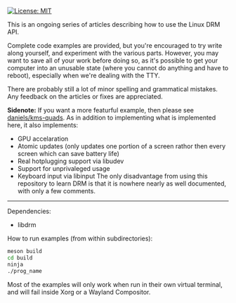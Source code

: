  [![License: MIT](https://img.shields.io/badge/License-MIT-yellow.svg)](https://opensource.org/licenses/MIT)

This is an ongoing series of articles describing how to use the Linux DRM API.

Complete code examples are provided, but you're encouraged to try write along
yourself, and experiment with the various parts. However, you may want to save
all of your work before doing so, as it's possible to get your computer into an
unusable state (where you cannot do anything and have to reboot), especially
when we're dealing with the TTY.

There are probably still a lot of minor spelling and grammatical mistakes. Any
feedback on the articles or fixes are appreciated.

**Sidenote:**
If you want a more featurful example, then please see
[daniels/kms-quads](https://gitlab.freedesktop.org/daniels/kms-quads). As in
addition to implementing what is implemented here, it also implements:
- GPU accelaration
- Atomic updates (only updates one portion of a screen rathor then every screen
  which can save battery life)
- Real hotplugging support via libudev
- Support for unprivaleged usage
- Keyboard input via libinput
The only disadvantage from  using this repository to learn DRM is that it is
nowhere nearly as well documented, with only a few comments.

---

Dependencies:
- libdrm

How to run examples (from within subdirectories):
```sh
meson build
cd build
ninja
./prog_name
```

Most of the examples will only work when run in their own virtual terminal, and
will fail inside Xorg or a Wayland Compositor.
